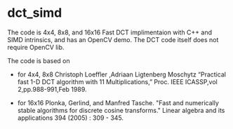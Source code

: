 dct_simd
========

The code is 4x4, 8x8, and 16x16 Fast DCT implimentaion with C++ and SIMD intrinsics, and has an OpenCV demo.
The DCT code itself does not require OpenCV lib.

The code is based on

* for 4x4, 8x8
Christoph Loeffler ,Adriaan Ligtenberg Moschytz “Practical fast 1-D DCT algorithm with 11 Multiplications,” Proc. IEEE ICASSP,vol 2,pp.988-991,Feb 1989.

* for 16x16 
Plonka, Gerlind, and Manfred Tasche. "Fast and numerically stable algorithms for discrete cosine transforms." Linear algebra and its applications 394 (2005) : 309 - 345.
